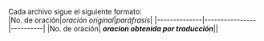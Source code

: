 Cada archivo sigue el siguiente formato:  
|No. de oración|*oración original*|*paráfrasis*|
|--------------|----------------|----------|
|No. de oración| ***oracion obtenida por traducción***||
